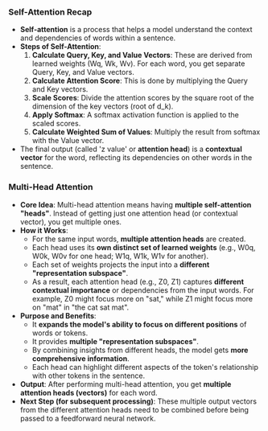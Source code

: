 ### Self-Attention Recap

*   **Self-attention** is a process that helps a model understand the context and dependencies of words within a sentence.
*   **Steps of Self-Attention**:
    1.  **Calculate Query, Key, and Value Vectors**: These are derived from learned weights (Wq, Wk, Wv). For each word, you get separate Query, Key, and Value vectors.
    2.  **Calculate Attention Score**: This is done by multiplying the Query and Key vectors.
    3.  **Scale Scores**: Divide the attention scores by the square root of the dimension of the key vectors (root of d_k).
    4.  **Apply Softmax**: A softmax activation function is applied to the scaled scores.
    5.  **Calculate Weighted Sum of Values**: Multiply the result from softmax with the Value vector.
*   The final output (called 'z value' or **attention head**) is a **contextual vector** for the word, reflecting its dependencies on other words in the sentence.

### Multi-Head Attention

*   **Core Idea**: Multi-head attention means having **multiple self-attention "heads"**. Instead of getting just one attention head (or contextual vector), you get multiple ones.
*   **How it Works**:
    *   For the same input words, **multiple attention heads** are created.
    *   Each head uses its **own distinct set of learned weights** (e.g., W0q, W0k, W0v for one head; W1q, W1k, W1v for another).
    *   Each set of weights projects the input into a **different "representation subspace"**.
    *   As a result, each attention head (e.g., Z0, Z1) captures **different contextual importance** or dependencies from the input words. For example, Z0 might focus more on "sat," while Z1 might focus more on "mat" in "the cat sat mat".
*   **Purpose and Benefits**:
    *   It **expands the model's ability to focus on different positions** of words or tokens.
    *   It provides **multiple "representation subspaces"**.
    *   By combining insights from different heads, the model gets **more comprehensive information**.
    *   Each head can highlight different aspects of the token's relationship with other tokens in the sentence.
*   **Output**: After performing multi-head attention, you get **multiple attention heads (vectors)** for each word.
*   **Next Step (for subsequent processing)**: These multiple output vectors from the different attention heads need to be combined before being passed to a feedforward neural network.